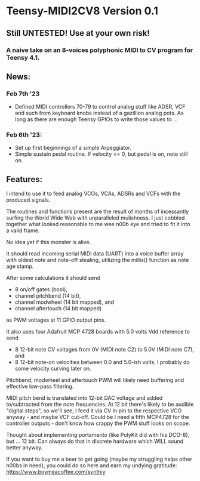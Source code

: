 # Teensy-MIDI2CV8 Version 0.1
## Still UNTESTED! Use at your own risk!
### A naive take on an 8-voices polyphonic MIDI to CV program for Teensy 4.1. 

## News:

### Feb 7th '23

- Defined MIDI controllers 70-79 to control analog stuff like ADSR, VCF and such from keyboard knobs instead of a gazillion analog pots. As long as there are enough Teensy GPIOs to write those values to ...

### Feb 6th '23:

- Set up first beginnings of a simple Arpeggiator.
- Simple sustain pedal routine. If velocity == 0, but pedal is on, note still on.

## Features:

I intend to use it to feed analog VCOs, VCAs, ADSRs and VCFs with the produced signals.

The routines and functions present are the result of months of incessantly surfing the World Wide Web with unparalleled mulishness. I just cobbled together what looked reasonable to me wee n00b eye and tried to fit it into a valid frame.

No idea yet if this monster is alive.

It should read incoming serial MIDI data (UART) into a voice buffer array with oldest note and note-off stealing, utilizing the millis() function as note age stamp.

After some calculations it should send

- 8 on/off gates (bool), 
- channel pitchbend (14 bit), 
- channel modwheel (14 bit mapped), and 
- channel aftertouch (14 bit mapped) 

as PWM voltages at 11 GPIO output pins. 


It also uses four Adafruit MCP 4728 boards with 5.0 volts Vdd reference to send 

- 8 12-bit note CV voltages from 0V (MIDI note C2) to 5.0V (MIDI note C7), and 
- 8 12-bit note-on velocities between 0.0 and 5.0-ish volts. I probably do some velocity curving later on.

Pitchbend, modwheel and aftertouch PWM will likely need buffering and effective low-pass filtering.

MIDI pitch bend is translated into 12-bit DAC voltage and added to/subtracted from the note frequencies. At 12 bit there's likely to be audible "digital steps", so we'll see, I feed it via CV In pin to the respective VCO anyway - and maybe VCF cut-off. Could be I need a fifth MCP4728 for the controller outputs - don't know how crappy the PWM stuff looks on scope.

Thought about implementing portamento (like PolyKit did with his DCO-8), but ... 12 bit. Can always do that in discrete hardware which WILL sound better anyway.

If you want to buy me a beer to get going (maybe my struggling helps other n00bs in need), you could do so here and earn my undying gratitude: https://www.buymeacoffee.com/synthiy
